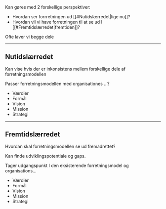 Kan gøres med 2 forskellige perspektiver:

- Hvordan ser forrretningen ud [[#Nutidslærredet|lige nu]]?
- Hvordan vil vi have forretningen til at se ud I [[#Fremtidslærredet|fremtiden]]?

Ofte laver vi begge dele

---

## Nutidslærredet
Kan vise hvis der er inkonsistens mellem forskellige dele af forretningsmodellen

Passer forretningsmodellen med organisationes …?

- Værdier
- Formål
- Vision
- Mission
- Strategi

---

## Fremtidslærredet
Hvordan skal forretningsmodellen se ud fremadrettet?

Kan finde udviklingspotentiale og gaps.

Tager udgangspunkt I den eksisterende forretningsmodel og organisations…

- Værdier
- Formål
- Vision
- Mission
- Strategi